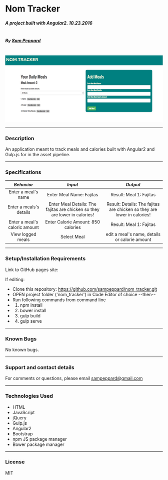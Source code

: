 # **Nom Tracker**

##### A project built with Angular2. 10.23.2016
#
##### By [Sam Peppard](https://github.com/sampeppard)
#
![screenshot of project main page](resources/images/demo-screenshot.jpg)

----
### **Description**

An application meant to track meals and calories built with Angular2 and Gulp.js for in the asset pipeline.

----
### **Specifications**
| _Behavior_ | _Input_ | _Output_ |
|:---------------------------------------------------------------------:|:---------------------------------------------------------------------------:|:-------------------------------------------------------------------------------------------------------------------:|
| Enter a meal's name | Enter Meal Name: Fajitas | Result: Meal 1: Fajitas |
| Enter a meals's details | Enter Meal Details: The fajitas are chicken so they are lower in calories! | Result: Details: The fajitas are chicken so they are lower in calories! |
| Enter a meal's caloric amount | Enter Calorie Amount: 850 calories | Result: Meal 1: Fajitas |
| View logged meals | Select Meal | edit a meal's name, details or calorie amount |

----
### **Setup/Installation Requirements**

Link to GitHub pages site:



If editing:
* Clone this repository: https://github.com/sampeppard/nom_tracker.git
* OPEN project folder ('nom_tracker') in Code Editor of choice
--then--
* Run following commands from command line
* 1. npm install
* 2. bower install
* 3. gulp build
* 4. gulp serve


----

### **Known Bugs**

No known bugs.

----
### **Support and contact details**

For comments or questions, please email sampeppard@gmail.com

----
### **Technologies Used**

* HTML
* JavaScript
* jQuery
* Gulp.js
* Angular2
* Bootstrap
* npm JS package manager
* Bower package manager
----
### **License**

MIT
